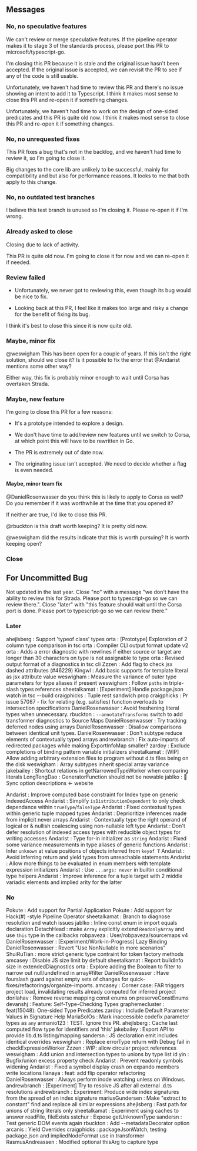 ## Messages

### No, no speculative features
We can't review or merge speculative features. If the pipeline operator makes it to stage 3 of the standards process, please port this PR to microsoft/typescript-go.

I'm closing this PR because it is stale and the original issue hasn't been accepted. If the original issue is accepted, we can revisit the PR to see if any of the code is still usable.

Unfortunately, we haven't had time to review this PR and there's no issue showing an intent to add it to Typescript. I think it makes most sense to close this PR and re-open it if something changes.

Unfortunately, we haven't had time to work on the design of one-sided predicates and this PR is quite old now. I think it makes most sense to close this PR and re-open it if something changes.

### No, no unrequested fixes
This PR fixes a bug that's not in the backlog, and we haven't had time to review it, so I'm going to close it.

Big changes to the core lib are unlikely to be successful, mainly for compatibility and but also for performance reasons. It looks to me that both apply to this change.

### No, no outdated test branches
I believe this test branch is unused so I'm closing it. Please re-open it if I'm wrong.

### Already asked to close
Closing due to lack of activity.

This PR is quite old now. I'm going to close it for now and we can re-open it if needed.

### Review failed

- Unfortunately, we never got to reviewing this, even though its bug would be nice to fix.

- Looking back at this PR, I feel like it makes too large and risky a change for the benefit of fixing its bug.

I think it's best to close this since it is now quite old.

### Maybe, minor fix
@weswigham This has been open for a couple of years. If this isn't the right solution, should we close it? 
Is it possible to fix the error that @Andarist mentions some other way?

Either way, this fix is probably minor enough to wait until Corsa has overtaken Strada.

### Maybe, new feature
I'm going to close this PR for a few reasons:

- It's a prototype intended to explore a design.
- We don't have time to add/review new features until we switch to Corsa, at which point this will have to be rewritten in Go.
- The PR is extremely out of date now.

- The originating issue isn't accepted. We need to decide whether a flag is even needed.

#### Maybe, minor team fix
@DanielRosenwasser do you think this is likely to apply to Corsa as well? Do you remember if it was worthwhile at the time that you opened it?

If neither are true, I'd like to close this PR.


@rbuckton is this draft worth keeping? It is pretty old now.

@weswigham did the results indicate that this is worth pursuing? It is worth keeping open?

### Close

## For Uncommitted Bug

Not updated in the last year. Close "no" with a message "we don't have the ability to review this for Strada. Please port to typescript-go so we can review there.". Close "later" with "this feature should wait until the Corsa port is done. Please port to typescript-go so we can review there."

### Later
ahejlsberg : Support 'typeof class' types
orta : [Prototype] Exploration of 2 column type comparison in tsc
orta : Compiler CLI output format update v2
orta : Adds a error diagnostic with newlines if either source or target are longer than 30 characters on type is not assignable to type
orta : Revised output format of a diagnostics in tsc cli
Zzzen : Add flag to check jsx dashed attributes (#46229)
Kingwl : Add basic supports for template literal as jsx attribute value
weswigham : Measure the variance of outer type parameters for type aliases if present
weswigham : Follow `paths` in triple-slash types references
sheetalkamat : [Experiment] Handle package.json watch in tsc --build
craigphicks : Tuple rest sandwich prop
craigphicks : Pr issue 57087 - fix for relating (e.g. satisfies) function overloads to intersection specifications
DanielRosenwasser : Avoid freshening literal types when unnecessary.
rbuckton : `--annotateTransforms` switch to add transformer diagnostics to Source Maps
DanielRosenwasser : Try tracking deferred nodes using arrays
DanielRosenwasser : Disallow comparisons between identical unit types.
DanielRosenwasser : Don't subtype reduce elements of contextually typed arrays
andrewbranch : Fix auto-imports of redirected packages while making ExportInfoMap smaller?
zardoy : Exclude completions of binding pattern variable initializers
sheetalkamat : [WIP] Allow adding arbitrary extension files to program without d.ts files being on the disk
weswigham : Array subtypes inherit special array variance
jakebailey : Shortcut relations in getNarrowedTypeWorker when comparing literals
LongTengDao : GeneratorFunction should not be newable
jablko : 🤖 Sync option descriptions <- website

Andarist : Improve computed base constraint for Index type on generic IndexedAccess
Andarist : Simplify `isDistributionDependent` to only check dependance within `trueType`/`falseType`
Andarist : Fixed contextual types within generic tuple mapped types
Andarist : Deprioritize inferences made from implicit never arrays
Andarist : Contextually type the right operand of logical or & nullish coalescing using non-nullable left type
Andarist : Don't defer resolution of indexed access types with reducible object types for writing accesses
Andarist : Type for-in initializer as `string`
Andarist : Fixed some variance measurements in type aliases of generic functions
Andarist : Infer `unknown` at value positions of objects inferred from `keyof T`
Andarist : Avoid inferring return and yield types from unreachable statements
Andarist : Allow more things to be evaluated in enum members with template expression initializers
Andarist : Use `...args: never` in builtin conditional type helpers
Andarist : Improve inference for a tuple target with 2 middle variadic elements and implied arity for the latter

### No
Pokute : Add support for Partial Application
Pokute : Add support for Hack(#) -style Pipeline Operator
sheetalkamat : Branch to diagnose resolution and watch issues
jablko : Inline const enum in import equals declaration
DetachHead : make `Array` explicitly extend `ReadonlyArray` and use `this` type in the callbacks
robpaveza : User/robpaveza/sourcemaps v4
DanielRosenwasser : [Experiment/Work-in-Progress] Lazy Binding
DanielRosenwasser : Revert "Use NonNullable<T> in more scenarios"
ShuiRuTian : more strict generic type contraint for token factory methods
amcasey : Disable JS size limit by default
sheetalkamat : Report buildInfo size in extendedDiagnostics
orta : Explore adding the Boolean to filter to narrow out null/undefined in array#filter
DanielRosenwasser : Have fourslash guard against empty sets of changes for quick-fixes/refactorings/organize-imports.
amcasey : Corner case: FAR triggers project load, invalidating results already computed for inferred project
dorilahav : Remove reverse mapping const enums on preserveConstEnums
devanshj : Feature: Self-Type-Checking Types
graphemecluster : feat(15048): One-sided Type Predicates
zardoy : Include Default Parameter Values in Signature Help
MariaSolOs : Mark inaccessible codefix parameter types as `any`
armanio123 : TEST. Ignore this PR.
ahejlsberg : Cache last computed flow type for identifiers and 'this'
jakebailey : Export API to provide lib.d.ts listing/mapping
sandersn : JS declaration emit includes identical overrides
weswigham : Replace errorType return with Debug fail in checkExpressionWorker
Zzzen : WIP: allow circular project references
weswigham : Add union and intersection types to unions by type list id
yin : Bugfix/union excess property check
Andarist : Prevent readonly symbols widening
Andarist : Fixed a symbol display crash on expando members write locations
Ilanaya : feat: add flip operator refactoring
DanielRosenwasser : Always perform inode watching unless on Windows.
andrewbranch : [Experiment] Try to resolve JS after all external .d.ts resolutions
andrewbranch : Experiment: Produce wide index signatures from the spread of an index signature
mariusGundersen : Make "extract to constant" find and replace all similar expressions
ahejlsberg : Fast path for unions of string literals only
sheetalkamat : Experiment using caches to answer readFile, fileExists
sstchur : Expose getUnknownType
sandersn : Test generic DOM events again
rbuckton : Add --metadataDecorator option
arcanis : Yield Overrides
craigphicks : packageJsonWatch, testing package.json and impliedNodeFormat use in transformer
RasmusAndreassen : Modified optional thisArg to capture type

